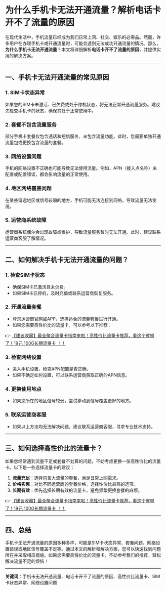 # 为什么手机卡无法开通流量？解析电话卡开不了流量的原因

在现代生活中，手机流量已经成为我们日常上网、社交、娱乐的必需品。然而，许多用户在办理手机卡或开通流量时，可能会遇到无法成功开通流量的情况。那么，**为什么手机卡无法开通流量**？本文将详细解析**电话卡开不了流量的原因**，并提供实用的解决方案。

---

## 一、手机卡无法开通流量的常见原因

### 1. **SIM卡状态异常**
如果您的SIM卡未激活、已欠费或处于停机状态，将无法正常开通流量服务。建议先检查手机卡的状态，确保其处于正常使用中。

### 2. **套餐不包含流量服务**
部分手机卡套餐仅包含通话和短信服务，未包含流量功能。此时，您需要单独开通流量包或更换包含流量的套餐。

### 3. **网络设置问题**
手机的网络设置不正确也可能导致无法使用流量。例如，APN（接入点名称）未配置或配置错误，都会影响流量的正常使用。

### 4. **地区网络覆盖问题**
在某些偏远地区或信号较弱的地方，手机可能无法连接到网络，导致流量无法使用。

### 5. **运营商系统故障**
运营商系统偶尔会出现故障或维护，导致流量服务暂时无法开通。此时，建议联系运营商客服了解情况。

---

## 二、如何解决手机卡无法开通流量的问题？

### 1. **检查SIM卡状态**
- 确保SIM卡已激活且未欠费。
- 如果SIM卡已停机，及时充值或联系运营商恢复服务。

### 2. **开通流量套餐**
- 登录运营商官网或APP，选择适合的流量套餐进行开通。
- 如果您需要高性价比的流量卡，可以参考以下推荐：

👉 [【建议收藏】最全聚合流量卡指南来啦！高性价比流量卡推荐，看这个就够了！19元 100G长期流量卡 ！！](https://bit.ly/Liuliangka)

### 3. **检查网络设置**
- 进入手机设置，检查APN配置是否正确。
- 如果不确定如何设置，可以联系运营商获取正确的APN信息。

### 4. **更换使用地点**
- 如果您所在的地区信号较弱，尝试移动到信号覆盖更好的地方。

### 5. **联系运营商客服**
- 如果以上方法均无法解决问题，建议联系运营商客服，寻求专业技术支持。

---

## 三、如何选择高性价比的流量卡？

如果您经常遇到流量不足或套餐不划算的问题，不妨考虑更换一张高性价比的流量卡。以下是一些选择流量卡的建议：

1. **流量充足**：选择包含大流量的套餐，满足日常上网需求。
2. **价格实惠**：对比不同运营商的套餐价格，选择性价比最高的选项。
3. **长期有效**：优先选择长期有效的流量卡，避免频繁更换套餐的麻烦。

👉 [【建议收藏】最全聚合流量卡指南来啦！高性价比流量卡推荐，看这个就够了！19元 100G长期流量卡 ！！](https://bit.ly/Liuliangka)

---

## 四、总结

手机卡无法开通流量的原因多种多样，可能是SIM卡状态异常、套餐问题、网络设置错误或地区信号覆盖不足等。通过本文的解析和解决方案，您可以快速找到问题所在并采取相应措施。如果您需要高性价比的流量卡，不妨参考我们的推荐，轻松解决流量不足的烦恼！

---

**关键词**：手机卡无法开通流量、电话卡开不了流量的原因、高性价比流量卡、SIM卡状态异常、网络设置问题